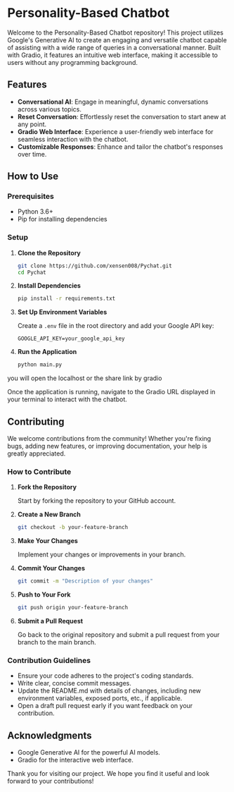 # Personality-Based Chatbot

Welcome to the Personality-Based Chatbot repository! This project utilizes Google's Generative AI to create an engaging and versatile chatbot capable of assisting with a wide range of queries in a conversational manner. Built with Gradio, it features an intuitive web interface, making it accessible to users without any programming background.

## Features

- **Conversational AI**: Engage in meaningful, dynamic conversations across various topics.
- **Reset Conversation**: Effortlessly reset the conversation to start anew at any point.
- **Gradio Web Interface**: Experience a user-friendly web interface for seamless interaction with the chatbot.
- **Customizable Responses**: Enhance and tailor the chatbot's responses over time.

## How to Use

### Prerequisites

- Python 3.6+
- Pip for installing dependencies

### Setup

1. **Clone the Repository**
   ```bash
   git clone https://github.com/xensen008/Pychat.git
   cd Pychat
   ```

2. **Install Dependencies**
   ```bash
   pip install -r requirements.txt
   ```

3. **Set Up Environment Variables**
   
   Create a `.env` file in the root directory and add your Google API key:
   ```env
   GOOGLE_API_KEY=your_google_api_key
   ```

4. **Run the Application**
   ```bash
   python main.py
   ```


you will open the localhost or the share link by gradio

Once the application is running, navigate to the Gradio URL displayed in your terminal to interact with the chatbot.

## Contributing

We welcome contributions from the community! Whether you're fixing bugs, adding new features, or improving documentation, your help is greatly appreciated.

### How to Contribute

1. **Fork the Repository**
   
   Start by forking the repository to your GitHub account.

2. **Create a New Branch**
   ```bash
   git checkout -b your-feature-branch
   ```

3. **Make Your Changes**
   
   Implement your changes or improvements in your branch.

4. **Commit Your Changes**
   ```bash
   git commit -m "Description of your changes"
   ```

5. **Push to Your Fork**
   ```bash
   git push origin your-feature-branch
   ```

6. **Submit a Pull Request**
   
   Go back to the original repository and submit a pull request from your branch to the main branch.

### Contribution Guidelines

- Ensure your code adheres to the project's coding standards.
- Write clear, concise commit messages.
- Update the README.md with details of changes, including new environment variables, exposed ports, etc., if applicable.
- Open a draft pull request early if you want feedback on your contribution.



## Acknowledgments

- Google Generative AI for the powerful AI models.
- Gradio for the interactive web interface.

Thank you for visiting our project. We hope you find it useful and look forward to your contributions!